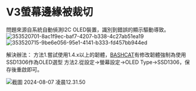 # V3螢幕邊緣被裁切

問題來源自系統自動偵測I2C OLED裝置，識別到錯誤的顯示驅動導致。
![353520701-8ac1f9ec-baf7-4207-b338-4c27ab51ea19](https://hackmd.io/_uploads/ryy4lCyqR.png)
![353520715-9be6e056-95e1-4141-b333-fd457bb944ed](https://hackmd.io/_uploads/SJk4lRJcR.png)



解決辦法：
方法1.嘗試使用1.4.x以上的韌體，[BASHCAT](https://github.com/meshtastic/firmware/pull/4356)有修改韌體強制為使用SSD1306作為OLED選型
方法2.從設定->螢幕設定->OLED Type->SSD1306，保存後重啟即可。

![截圖 2024-08-07 凌晨12.31.50](https://hackmd.io/_uploads/SJsbeCkcA.png)
